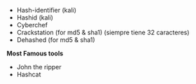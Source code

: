 - Hash-identifier (kali)
- Hashid (kali)
- Cyberchef
- Crackstation (for md5 & sha1) (siempre tiene 32 caracteres)
- Dehashed (for md5 & sha1)

**Most Famous tools**
- John the ripper
- Hashcat